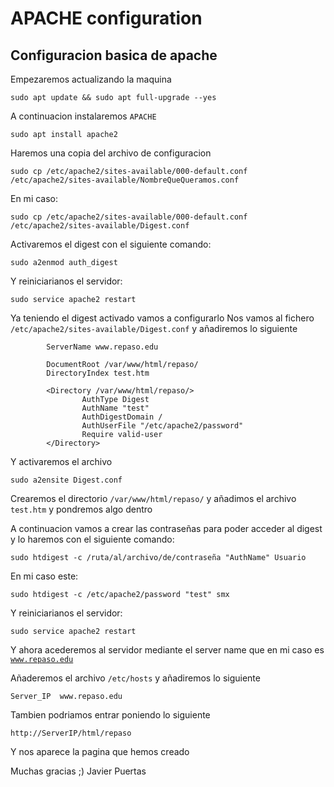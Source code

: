 # APACHE configuration

## Configuracion basica de apache

Empezaremos actualizando la maquina
~~~
sudo apt update && sudo apt full-upgrade --yes
~~~

A continuacion instalaremos <code>APACHE</code>
~~~
sudo apt install apache2
~~~

Haremos una copia del archivo de configuracion
~~~
sudo cp /etc/apache2/sites-available/000-default.conf /etc/apache2/sites-available/NombreQueQueramos.conf
~~~
En mi caso:
~~~
sudo cp /etc/apache2/sites-available/000-default.conf /etc/apache2/sites-available/Digest.conf
~~~

Activaremos el digest con el siguiente comando:
~~~
sudo a2enmod auth_digest
~~~

Y reiniciarianos el servidor:
~~~
sudo service apache2 restart
~~~

Ya teniendo el digest activado vamos a configurarlo
Nos vamos al fichero <code>/etc/apache2/sites-available/Digest.conf</code> y añadiremos lo siguiente
~~~
        ServerName www.repaso.edu

        DocumentRoot /var/www/html/repaso/
        DirectoryIndex test.htm

        <Directory /var/www/html/repaso/>
                AuthType Digest
                AuthName "test"
                AuthDigestDomain /
                AuthUserFile "/etc/apache2/password"
                Require valid-user
        </Directory>
~~~

Y activaremos el archivo
~~~
sudo a2ensite Digest.conf
~~~

Crearemos el directorio <code>/var/www/html/repaso/</code> y añadimos el archivo <code>test.htm</code> y pondremos algo dentro

A continuacion vamos a crear las contraseñas para poder acceder al digest y lo haremos con el siguiente comando:
~~~
sudo htdigest -c /ruta/al/archivo/de/contraseña "AuthName" Usuario
~~~

En mi caso este:
~~~
sudo htdigest -c /etc/apache2/password "test" smx
~~~

Y reiniciarianos el servidor:
~~~
sudo service apache2 restart
~~~

Y ahora acederemos al servidor mediante el server name que en mi caso es <code>www.repaso.edu</code> 

Añaderemos el archivo <code>/etc/hosts</code> y añadiremos lo siguiente
~~~
Server_IP  www.repaso.edu
~~~
Tambien podriamos entrar poniendo lo siguiente
~~~
http://ServerIP/html/repaso
~~~

Y nos aparece la pagina que hemos creado 

Muchas gracias ;)
Javier Puertas
